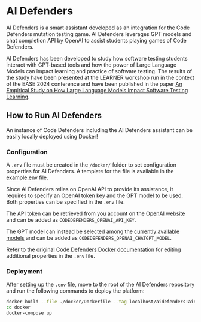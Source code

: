 # AI Defenders

AI Defenders is a smart assistant developed as an integration for the Code Defenders mutation testing game. AI Defenders
leverages GPT models and chat completion API by OpenAI to assist students playing games of Code Defenders.

AI Defenders has been developed to study how software testing students interact with GPT-based tools and how the power
of Large Language Models can impact learning and practice of software testing. The results of the study have been
presented at the LEARNER workshop run in the context of the EASE 2024 conference and have been published in the paper
[An Empirical Study on How Large Language Models Impact Software Testing Learning](https://dl.acm.org/doi/10.1145/3661167.3661273).

## How to Run AI Defenders

An instance of Code Defenders including the AI Defenders assistant can be easily locally deployed using Docker!

### Configuration

A `.env` file must be created in the `/docker/` folder to set configuration properties for AI Defenders. A template for
the file is available in the [example.env](docker/example.env) file.

Since AI Defenders relies on OpenAI API to provide its assistance, it requires to specify an OpenAI token key and the
GPT model to be used. Both properties can be specified in the `.env` file.

The API token can be retrieved from you account on the [OpenAI website](https://platform.openai.com/api-keys) and can be
added as `CODEDEFENDERS_OPENAI_API_KEY`.

The GPT model can instead be selected among the [currently available models](https://platform.openai.com/docs/models)
and can be added as `CODEDEFENDERS_OPENAI_CHATGPT_MODEL`.

Refer to the [original Code Defenders Docker documentation](docker/README.md) for editing additional properties in the
`.env` file.

### Deployment

After setting up the `.env` file, move to the root of the AI Defenders repository and run the following commands to
deploy the platform:
```sh
docker build --file ./docker/Dockerfile --tag localhost/aidefenders:aid .
cd docker
docker-compose up
```
